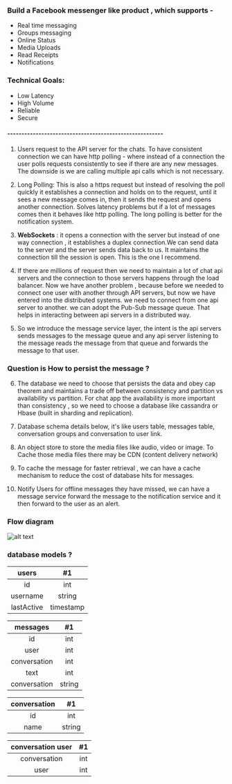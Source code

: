 ### Build a Facebook messenger like product , which supports - 

* Real time messaging
* Groups messaging
* Online Status
* Media Uploads 
* Read Receipts
* Notifications

### Technical Goals: 

* Low Latency
* High Volume
* Reliable
* Secure

#### -------------------------------------------------------

1. Users request to the API server for the chats. To have consistent connection we can have http polling - where instead of a connection the user polls requests consistently to see if there are any new messages. The downside is we are calling multiple api calls which is not necessary.

2. Long Polling: This is also a https request but instead of resolving the poll quickly it establishes a connection and holds on to the request, until it sees a new message comes in, then it sends the request and opens another connection. Solves latency problems but if a lot of messages comes then it behaves like http polling. The long polling is better for the notification system.

3. **WebSockets** : it opens a connection with the server but instead of one way connection , it establishes a duplex connection.We can send data to the server and the server sends data back to us. It maintains the connection till the session is open. This is the one I recommend.


4. If there are millions of request then we need to maintain a lot of chat api servers and the connection to those servers  happens through the load balancer.
Now we have another problem , because before we needed to connect one user with another through API servers, but now we have entered into the distributed systems. we need to connect from one api server to another. we can adopt the Pub-Sub message queue. That helps in interacting between api servers in a distributed way.

5. So we introduce the message service layer, the intent is the api servers sends messages to the message queue and any api server listening to the message reads the message from that queue and forwards the message to that user.


### Question is How to persist the message ? 

6. The database we need to choose that persists the data and obey cap theorem and maintains a trade off between consistency and partition vs availability vs partition. For chat app the availability is more important than consistency , so we need to choose a database like cassandra or Hbase (built in sharding and replication).


7. Database schema details below, it's like users table, messages table, conversation groups and conversation to user link.

8. An object store to store the media files like audio, video or image. To Cache those media files there may be CDN (content delivery network)

9. To cache the message for faster retrieval , we can have a cache mechanism to reduce the cost of database hits for messages.

10. Notify Users for offline messages they have missed, we can have a message service forward the message to the notification service and it then forward to the user as an alert.

### Flow diagram

![alt text](https://github.com/drdcs/simple_algo/blob/main/images/FM.png?raw=true)


### database models ?
                              
| users | #1 |
| :---: | :---: |
| id | int |
| username | string |
| lastActive | timestamp |
               
| messages | #1 |
| :---: | :---: |
| id | int |
| user | int |
| conversation | int |
| text | int |
| conversation | string |

| conversation | #1 |
| :---: | :---: |
| id | int |
| name | string |


| conversation user | #1 |
| :---: | :---: |
| conversation | int |
| user | int |


